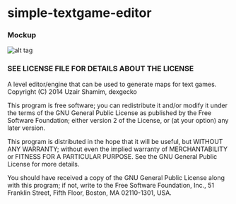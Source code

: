 simple-textgame-editor
======================

### Mockup
![alt tag](https://ushamim.files.wordpress.com/2014/05/overview_1_1-01.png)

### SEE LICENSE FILE FOR DETAILS ABOUT THE LICENSE
A level editor/engine that can be used to generate maps for text games.
Copyright (C) 2014 Uzair Shamim, dexgecko

This program is free software; you can redistribute it and/or
modify it under the terms of the GNU General Public License
as published by the Free Software Foundation; either version 2
of the License, or (at your option) any later version.

This program is distributed in the hope that it will be useful,
but WITHOUT ANY WARRANTY; without even the implied warranty of
MERCHANTABILITY or FITNESS FOR A PARTICULAR PURPOSE.  See the
GNU General Public License for more details.

You should have received a copy of the GNU General Public License
along with this program; if not, write to the Free Software
Foundation, Inc., 51 Franklin Street, Fifth Floor, Boston, MA
02110-1301, USA.
